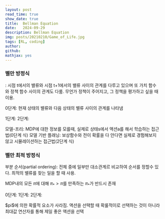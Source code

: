 ```yaml
---
layout: post
read_time: true
show_date: true
title:  Bellman Equation
date:   2024-09-29
description: Bellman Equation
img: posts/20210210/Game_of_Life.jpg
tags: [RL, coding]
author: 
github:  
mathjax: yes
---
```


### 벨만 방정식
: 시점 t에서의 밸류와 시점 t+1에서의 밸류 사이의 관계를 다루고 있으며 또 가치 함수와 정책 함수 사이의 관계도 다룸. 무언가 정책이 주어지고, 그 정책을 평가하고 싶을 때 이용.

0단계: 현재 상태의 밸류와 다음 상태의 밸류 사이의 관계를 나타냄

1단계:
2단계:

모델-프리: MDP에 대한 정보를 모를때, 실제로 상태s에서 액션a를 해서 학습하는 접근법(0단계 식)
모델 기반 플래닝: 보상함수와 전이 확률을 다 안다면 실제로 경험해보지 않고 시뮬레이션하는 접근법(2단계 식)

### 벨만 최적 방정식
부분 순서(partial ordering): 전체 중에 일부만 대소관계르 비교하여 순서를 정할수 있다.
최적의 밸류를 찾는 일을 할 때 사용.

MDP내의 모든 $\pi$에 대해 $\pi_* > \pi$를 만족하는 $\pi_*$가 반드시 존재

0단계:
1단계:
2단계:

\$pi$에 의한 확률적 요소가 사라짐. 액션을 선택할 때 확룰적이로 선택하는 것이 아니라 최대값 연산자를 통해 제일 좋은 액션을 선택


